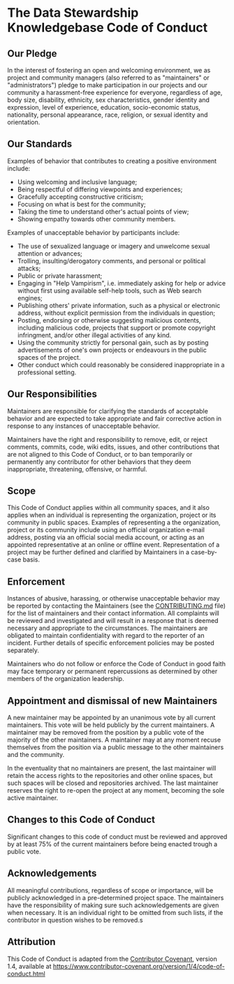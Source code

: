 # The Data Stewardship Knowledgebase Code of Conduct

## Our Pledge

In the interest of fostering an open and welcoming environment, we as project and community managers (also referred to as "maintainers" or "administrators") pledge to make participation in our projects and our community a harassment-free experience for everyone, regardless of age, body size, disability, ethnicity, sex characteristics, gender identity and expression, level of experience, education, socio-economic status, nationality, personal appearance, race, religion, or sexual identity and orientation.

## Our Standards

Examples of behavior that contributes to creating a positive environment include:

* Using welcoming and inclusive language;
* Being respectful of differing viewpoints and experiences;
* Gracefully accepting constructive criticism;
* Focusing on what is best for the community;
* Taking the time to understand other's actual points of view;
* Showing empathy towards other community members.

Examples of unacceptable behavior by participants include:

* The use of sexualized language or imagery and unwelcome sexual attention or advances;
* Trolling, insulting/derogatory comments, and personal or political attacks;
* Public or private harassment;
* Engaging in "Help Vampirism", i.e. immediately asking for help or advice without first using available self-help tools, such as Web search engines;
* Publishing others' private information, such as a physical or electronic address, without explicit permission from the individuals in question;
* Posting, endorsing or otherwise suggesting malicious contents, including malicious code, projects that support or promote copyright infringment, and/or other illegal activities of any kind.
* Using the community strictly for personal gain, such as by posting advertisements of one's own projects or endeavours in the public spaces of the project.
* Other conduct which could reasonably be considered inappropriate in a professional setting.

## Our Responsibilities

Maintainers are responsible for clarifying the standards of acceptable behavior and are expected to take appropriate and fair corrective action in response to any instances of unacceptable behavior.

Maintainers have the right and responsibility to remove, edit, or reject comments, commits, code, wiki edits, issues, and other contributions that are not aligned to this Code of Conduct, or to ban temporarily or permanently any contributor for other behaviors that they deem inappropriate, threatening, offensive, or harmful.

## Scope

This Code of Conduct applies within all community spaces, and it also applies when an individual is representing the organization, project or its community in public spaces.
Examples of representing a the organization, project or its community include using an official organization e-mail address, posting via an official social media account, or acting as an appointed representative at an online or offline event.
Representation of a project may be further defined and clarified by Maintainers in a case-by-case basis.

## Enforcement

Instances of abusive, harassing, or otherwise unacceptable behavior may be reported by contacting the Maintainers (see the [CONTRIBUTING.md](https://github.com/MrHedmad/data-stewardship-knowledgebase/blob/main/CONTRIBUTING.md) file) for the list of maintainers and their contact information.
All complaints will be reviewed and investigated and will result in a response that is deemed necessary and appropriate to the circumstances.
The maintainers are obligated to maintain confidentiality with regard to the reporter of an incident.
Further details of specific enforcement policies may be posted separately.

Maintainers who do not follow or enforce the Code of Conduct in good faith may face temporary or permanent repercussions as determined by other members of the organization leadership.

## Appointment and dismissal of new Maintainers

A new maintainer may be appointed by an unanimous vote by all current maintainers.
This vote will be held publicly by the current maintainers.
A maintainer may be removed from the position by a public vote of the majority of the other maintainers.
A maintainer may at any moment recuse themselves from the position via a public message to the other maintainers and the community.

In the eventuality that no maintainers are present, the last maintainer will retain the access rights to the repositories and other online spaces, but such spaces will be closed and repositories archived.
The last maintainer reserves the right to re-open the project at any moment, becoming the sole active maintainer.

## Changes to this Code of Conduct

Significant changes to this code of conduct must be reviewed and approved by at least 75% of the current maintainers before being enacted trough a public vote.

## Acknowledgements

All meaningful contributions, regardless of scope or importance, will be publicly acknowledged in a pre-determined project space.
The maintainers have the responsibility of making sure such acknowledgements are given when necessary.
It is an individual right to be omitted from such lists, if the contributor in question wishes to be removed.s

## Attribution

This Code of Conduct is adapted from the [Contributor Covenant][homepage], version 1.4,
available at https://www.contributor-covenant.org/version/1/4/code-of-conduct.html

[homepage]: https://www.contributor-covenant.org
